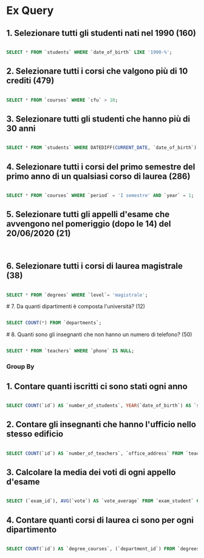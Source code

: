 # Ex Query

## 1. Selezionare tutti gli studenti nati nel 1990 (160)

```sql

SELECT * FROM `students` WHERE `date_of_birth` LIKE '1990-%';

```

## 2. Selezionare tutti i corsi che valgono più di 10 crediti (479)

```sql

SELECT * FROM `courses` WHERE `cfu` > 10;

```

## 3. Selezionare tutti gli studenti che hanno più di 30 anni

```sql

SELECT * FROM `students` WHERE DATEDIFF(CURRENT_DATE, `date_of_birth`) / 365 > 30;

```

## 4. Selezionare tutti i corsi del primo semestre del primo anno di un qualsiasi corso di laurea (286)

```sql

SELECT * FROM `courses` WHERE `period` = 'I semestre' AND `year` = 1;

```

## 5. Selezionare tutti gli appelli d'esame che avvengono nel pomeriggio (dopo le 14) del 20/06/2020 (21)

```sql



```

## 6. Selezionare tutti i corsi di laurea magistrale (38)

```sql

SELECT * FROM `degrees` WHERE `level`= 'magistrale';

```

# 7. Da quanti dipartimenti è composta l'università? (12)

```sql

SELECT COUNT(*) FROM `departments`;

```

# 8. Quanti sono gli insegnanti che non hanno un numero di telefono? (50)

```sql

SELECT * FROM `teachers` WHERE `phone` IS NULL;

```

### Group By

## 1. Contare quanti iscritti ci sono stati ogni anno

```sql

SELECT COUNT(`id`) AS `number_of_students`, YEAR(`date_of_birth`) AS `school_year` FROM `students` GROUP BY YEAR(`date_of_birth`);

```

## 2. Contare gli insegnanti che hanno l'ufficio nello stesso edificio

```sql

SELECT COUNT(`id`) AS `number_of_teachers`, `office_address` FROM `teachers` GROUP BY `office_address`;

```

## 3. Calcolare la media dei voti di ogni appello d'esame

```sql

SELECT (`exam_id`), AVG(`vote`) AS `vote_average` FROM `exam_student` GROUP BY (`exam_id`);

```
## 4. Contare quanti corsi di laurea ci sono per ogni dipartimento

```sql

SELECT COUNT(`id`) AS `degree_courses`, (`department_id`) FROM `degrees` GROUP BY `department_id`;

```